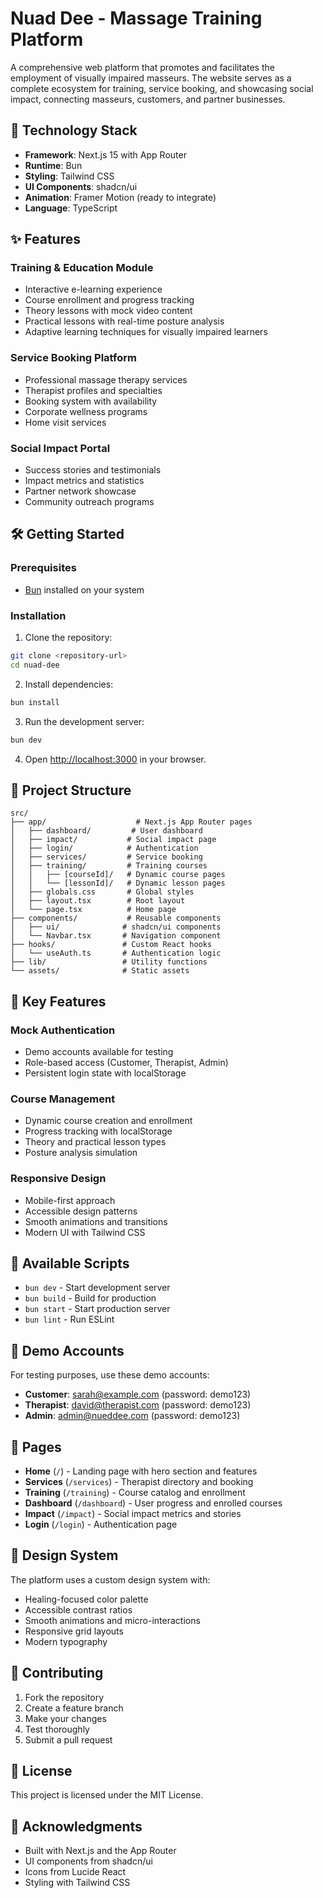 # Nuad Dee - Massage Training Platform

A comprehensive web platform that promotes and facilitates the employment of visually impaired masseurs. The website serves as a complete ecosystem for training, service booking, and showcasing social impact, connecting masseurs, customers, and partner businesses.

## 🚀 Technology Stack

- **Framework**: Next.js 15 with App Router
- **Runtime**: Bun
- **Styling**: Tailwind CSS
- **UI Components**: shadcn/ui
- **Animation**: Framer Motion (ready to integrate)
- **Language**: TypeScript

## ✨ Features

### Training & Education Module

- Interactive e-learning experience
- Course enrollment and progress tracking
- Theory lessons with mock video content
- Practical lessons with real-time posture analysis
- Adaptive learning techniques for visually impaired learners

### Service Booking Platform

- Professional massage therapy services
- Therapist profiles and specialties
- Booking system with availability
- Corporate wellness programs
- Home visit services

### Social Impact Portal

- Success stories and testimonials
- Impact metrics and statistics
- Partner network showcase
- Community outreach programs

## 🛠️ Getting Started

### Prerequisites

- [Bun](https://bun.sh/) installed on your system

### Installation

1. Clone the repository:

```bash
git clone <repository-url>
cd nuad-dee
```

2. Install dependencies:

```bash
bun install
```

3. Run the development server:

```bash
bun dev
```

4. Open [http://localhost:3000](http://localhost:3000) in your browser.

## 📁 Project Structure

```
src/
├── app/                    # Next.js App Router pages
│   ├── dashboard/         # User dashboard
│   ├── impact/           # Social impact page
│   ├── login/            # Authentication
│   ├── services/         # Service booking
│   ├── training/         # Training courses
│   │   ├── [courseId]/   # Dynamic course pages
│   │   └── [lessonId]/   # Dynamic lesson pages
│   ├── globals.css       # Global styles
│   ├── layout.tsx        # Root layout
│   └── page.tsx          # Home page
├── components/           # Reusable components
│   ├── ui/              # shadcn/ui components
│   └── Navbar.tsx       # Navigation component
├── hooks/               # Custom React hooks
│   └── useAuth.ts       # Authentication logic
├── lib/                 # Utility functions
└── assets/              # Static assets
```

## 🎯 Key Features

### Mock Authentication

- Demo accounts available for testing
- Role-based access (Customer, Therapist, Admin)
- Persistent login state with localStorage

### Course Management

- Dynamic course creation and enrollment
- Progress tracking with localStorage
- Theory and practical lesson types
- Posture analysis simulation

### Responsive Design

- Mobile-first approach
- Accessible design patterns
- Smooth animations and transitions
- Modern UI with Tailwind CSS

## 🔧 Available Scripts

- `bun dev` - Start development server
- `bun build` - Build for production
- `bun start` - Start production server
- `bun lint` - Run ESLint

## 🌟 Demo Accounts

For testing purposes, use these demo accounts:

- **Customer**: sarah@example.com (password: demo123)
- **Therapist**: david@therapist.com (password: demo123)
- **Admin**: admin@nueddee.com (password: demo123)

## 📱 Pages

- **Home** (`/`) - Landing page with hero section and features
- **Services** (`/services`) - Therapist directory and booking
- **Training** (`/training`) - Course catalog and enrollment
- **Dashboard** (`/dashboard`) - User progress and enrolled courses
- **Impact** (`/impact`) - Social impact metrics and stories
- **Login** (`/login`) - Authentication page

## 🎨 Design System

The platform uses a custom design system with:

- Healing-focused color palette
- Accessible contrast ratios
- Smooth animations and micro-interactions
- Responsive grid layouts
- Modern typography

## 🤝 Contributing

1. Fork the repository
2. Create a feature branch
3. Make your changes
4. Test thoroughly
5. Submit a pull request

## 📄 License

This project is licensed under the MIT License.

## 🙏 Acknowledgments

- Built with Next.js and the App Router
- UI components from shadcn/ui
- Icons from Lucide React
- Styling with Tailwind CSS
